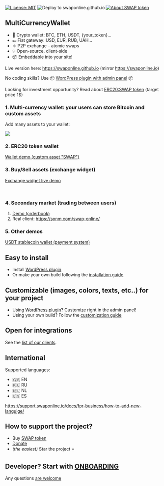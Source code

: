 ﻿[![License: MIT](https://img.shields.io/badge/License-MIT-green.svg)](LICENSE)
![Deploy to swaponline.github.io](https://github.com/swaponline/MultiCurrencyWallet/workflows/Deploy%20to%20swaponline.github.io/badge.svg)
[![About SWAP token](https://img.shields.io/badge/ERC20-SWAP-green)](https://github.com/swaponline/MultiCurrencyWallet/blob/master/docs/SWAPTOKEN.md)

## MultiCurrencyWallet
 
- 👛 Crypto wallet: BTC, ETН, USDT, {your_token}...
- 💵 Fiat gateway: USD, EUR, RUB, UAH...
- ⚛️ P2P exchange – atomic swaps
- 💡 Open-source, client-side
- 📦 Embeddable into your site!
 
Live version here: https://swaponline.github.io (mirror https://swaponline.io)

No coding skills? Use :package: [WordPress plugin with admin panel](https://codecanyon.net/item/multicurrency-crypto-wallet-and-exchange-widgets-for-wordpress/23532064) :package: 

Looking for investment opportunity? Read about [ERC20:SWAP token](/docs/SWAPTOKEN.md) (target price 1$)

### 1. Multi-currency wallet: your users can store Bitcoin and custom assets

Add many assets to your wallet:

<img src="https://wallet.wpmix.net/codecanyon_description_3.jpg">

### 2. ERC20 token wallet

<a href="https://mytoken.wpmix.net/">Wallet demo (custom asset "SWAP")</a>

### 3. Buy/Sell assets (exchange widget)

<a href="https://generator.swaponline.site/livedemo/0x4E12EB8e506Ccd1427F6b8F7faa3e88fB698EB28/319aa913-4e84-483f-a0d1-8664a13f56b7/#/buy/btc-to-jack">Exchange widget live demo</a>

<br>

### 4. Secondary market (trading between users)

1. <a href="https://swaponline.github.io/#/usdt-btc">Demo (orderbook)</a>
2. Real client: <a href="https://sonm.com/swap-online/">https://sonm.com/swap-online/</a>

### 5. Other demos

<a href="https://swaponline.github.io/#/usdt-wallet">USDT stablecoin wallet (payment system)</a>


## Easy to install

- Install [WordPress plugin](https://codecanyon.net/item/multicurrency-crypto-wallet-and-exchange-widgets-for-wordpress/23532064)
- Or make your own build following the [installation guide](/docs/INSTALLATION.md)


## Customizable (images, colors, texts, etc..) for your project

- Using [WordPress plugin](https://codecanyon.net/item/multicurrency-crypto-wallet-and-exchange-widgets-for-wordpress/23532064)? Сustomize right in the admin panel!
- Using your own build? Follow the [customization guide](/docs/CUSTOMIZATION.md)


## Open for integrations

See the [list of our clients](/docs/CLIENTS.md).


## International

Supported languages:

- 🇬🇧 EN
- 🇷🇺 RU
- 🇳🇱 NL
- 🇪🇸 ES

https://support.swaponline.io/docs/fpr-business/how-to-add-new-languige/ 


## How to support the project?

- Buy [SWAP token](/docs/SWAPTOKEN.md)
- [Donate](/docs/DONATE.md)
- _(the easiest)_ Star the project ⭐

Developer? Start with [ONBOARDING](https://github.com/swaponline/MultiCurrencyWallet/blob/master/docs/ONBOARDING.md)
---

Any questions [are welcome](https://t.me/mcvchat)

